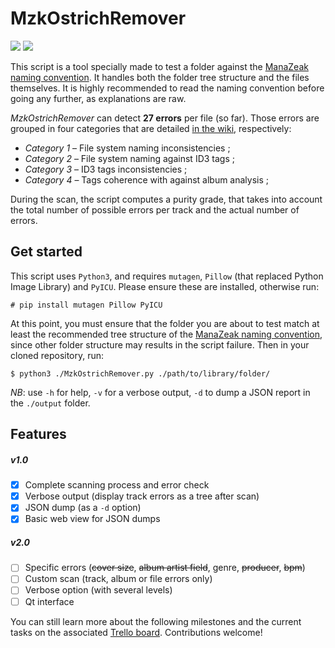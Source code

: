# MzkOstrichRemover

![](https://badgen.net/badge/version/1.1.0/blue) ![](https://badgen.net/badge/license/GPL-3.0/green)

This script is a tool specially made to test a folder against the [ManaZeak naming convention](https://github.com/ManaZeak/ManaZeak/wiki/Naming-convention). It handles both the folder tree structure and the files themselves. It is highly recommended to read the naming convention before going any further, as explanations are raw.

*MzkOstrichRemover* can detect **27 errors** per file (so far). Those errors are grouped in four categories that are detailed [in the wiki](https://github.com/ManaZeak/MzkOstrichRemover/wiki/Tracked-Errors), respectively:

- *Category 1* – File system naming inconsistencies ;  
- *Category 2* – File system naming against ID3 tags ;  
- *Category 3* – ID3 tags inconsistencies ;  
- *Category 4* – Tags coherence with against album analysis ;  

During the scan, the script computes a purity grade, that takes into account the total number of possible errors per track and the actual number of errors.

## Get started

This script uses `Python3`, and requires `mutagen`, `Pillow` (that replaced Python Image Library) and `PyICU`. Please ensure these are installed, otherwise run:

`# pip install mutagen Pillow PyICU`

At this point, you must ensure that the folder you are about to test match at least the recommended tree structure of the [ManaZeak naming convention](https://github.com/ManaZeak/ManaZeak/wiki/Naming-convention), since other folder structure may results in the script failure. Then in your cloned repository, run:

`$ python3 ./MzkOstrichRemover.py ./path/to/library/folder/`

*NB*: use `-h` for help, `-v` for a verbose output, `-d` to dump a JSON report in the `./output` folder.

## Features

##### v1.0
- [x] Complete scanning process and error check
- [x] Verbose output (display track errors as a tree after scan)
- [x] JSON dump (as a `-d` option)
- [x] Basic web view for JSON dumps

##### v2.0
- [ ] Specific errors (~~cover size~~, ~~album artist field~~, genre, ~~producer~~, ~~bpm~~)
- [ ] Custom scan (track, album or file errors only)
- [ ] Verbose option (with several levels)
- [ ] Qt interface

 You can still learn more about the following milestones and the current tasks on the associated [Trello board](https://trello.com/b/0nVfm0Xz/mzkostrichremover). Contributions welcome!
